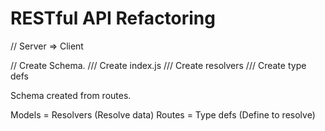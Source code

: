 # RESTful API Refactoring


// Server => Client

// Create Schema.
/// Create index.js
/// Create resolvers
/// Create type defs

Schema created from routes.

Models = Resolvers (Resolve data)
Routes = Type defs (Define to resolve)